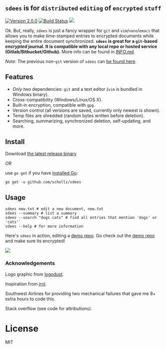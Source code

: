 ## `sdees` is for `distributed` `editing` of `encrypted` `stuff`


[![Version 2.0.0](https://img.shields.io/badge/version-2.0.0-brightgreen.svg?version=flat-square)](https://github.com/schollz/sdees/releases/latest)
[![Build Status](https://travis-ci.org/schollz/sdees.svg?branch=master)](https://travis-ci.org/schollz/sdees)
![](https://img.shields.io/badge/coverage-48%25-yellow.svg)

Ok. But, really, `sdees` is just a fancy wrapper for `git` and `vim`/`nano`/`emacs` that allows you to make time-stamped entries to encrypted documents while keeping the entire document synchronized. **`sdees` is great for a `git`-based *encrypted* journal. It is compatible with any local repo or hosted service (Gitlab/Bitbucket/Github).** More info can be found in [INFO.md](https://github.com/schollz/sdees/blob/master/INFO.md).


_Note_: The previous non-`git` version of `sdees` can [be found here](https://github.com/schollz/sdees/tree/1.X).


## Features

- _Only two_ dependencies: `git` and a text editor (`vim` is bundled in Windows binary).
- Cross-compatibility (Windows/Linux/OS X).
- Built-in encryption, compatible with `gpg`.
- Version control (all versions are saved, currently only newest is shown).
- Temp files are shredded (random bytes written before deletion).
- Searching, summarizing, synchronized deletion, self-updating, and more.


## Install


Download [the latest release binary](https://github.com/schollz/sdees/releases/latest)

_OR_

use `go get` if you have [installed Go](https://golang.org/dl/):

```
go get -u github.com/schollz/sdees
```

## Usage

```
sdees new.txt # edit a new document, new.txt
sdees --summary # list a summary
sdees --search "dogs cats" # find all entries that mention 'dogs' or 'cats'`
sdees --help # for more information
```

Here's `sdees` in action, editing a [demo repo](https://github.com/schollz/demo). Go check out the [demo repo](https://github.com/schollz/demo) and make sure its encrypted!

![](https://raw.githubusercontent.com/schollz/sdees/master/branding/help3.gif)


### Acknowledgements

Logo graphic from [logodust](http://logodust.com).

Inspiration from [jrnl](http://jrnl.sh/).

Southwest Airlines for providing two mechanical failures that gave me 8+ extra hours to code this.

Stack overflow (see code for attributions).

# License

MIT
